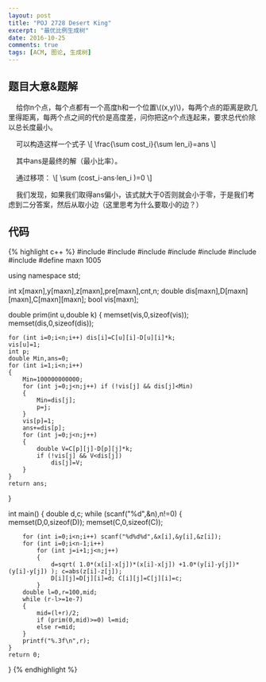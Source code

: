```yaml
---
layout: post
title: "POJ 2728 Desert King"
excerpt: "最优比例生成树"
date: 2016-10-25
comments: true
tags: [ACM, 图论, 生成树]
---
```


## 题目大意&题解

&#160;&#160;&#160;&#160;给你n个点，每个点都有一个高度h和一个位置\\((x,y)\\)，每两个点的距离是欧几里得距离，每两个点之间的代价是高度差，问你把这n个点连起来，要求总代价除以总长度最小。

&#160;&#160;&#160;&#160;可以构造这样一个式子
\\[
\frac{\sum cost_i}{\sum len_i}=ans
\\]

&#160;&#160;&#160;&#160;其中ans是最终的解（最小比率）。

&#160;&#160;&#160;&#160;通过移项：
\\[
\sum (cost_i-ans·len_i )=0
\\]

&#160;&#160;&#160;&#160;我们发现，如果我们取得ans偏小，该式就大于0否则就会小于零，于是我们考虑到二分答案，然后从取小边（这里思考为什么要取小的边？）

## 代码

{% highlight c++ %}
#include <iostream>
#include <cstring>
#include <cstdio>
#include <algorithm>
#include <cstdlib>
#include <queue>
#include <cmath>
#define maxn 1005

using namespace std;

int x[maxn],y[maxn],z[maxn],pre[maxn],cnt,n;
double dis[maxn],D[maxn][maxn],C[maxn][maxn];
bool vis[maxn];

double prim(int u,double k)
{
    memset(vis,0,sizeof(vis));
    memset(dis,0,sizeof(dis));

    for (int i=0;i<n;i++) dis[i]=C[u][i]-D[u][i]*k;
    vis[u]=1;
    int p;
    double Min,ans=0;
    for (int i=1;i<n;i++)
    {
        Min=100000000000;
        for (int j=0;j<n;j++) if (!vis[j] && dis[j]<Min)
        {
            Min=dis[j];
            p=j;
        }
        vis[p]=1;
        ans+=dis[p];
        for (int j=0;j<n;j++)
        {
            double V=C[p][j]-D[p][j]*k;
            if (!vis[j] && V<dis[j])
                dis[j]=V;
        }
    }
    return ans;
}

int main()
{
    double d,c;
    while (scanf("%d",&n),n!=0)
    {
        memset(D,0,sizeof(D));
        memset(C,0,sizeof(C));

        for (int i=0;i<n;i++) scanf("%d%d%d",&x[i],&y[i],&z[i]);
        for (int i=0;i<n-1;i++)
            for (int j=i+1;j<n;j++)
            {
                d=sqrt( 1.0*(x[i]-x[j])*(x[i]-x[j]) +1.0*(y[i]-y[j])*(y[i]-y[j]) ); c=abs(z[i]-z[j]);
                D[i][j]=D[j][i]=d; C[i][j]=C[j][i]=c;
            }
        double l=0,r=100,mid;
        while (r-l>=1e-7)
        {
            mid=(l+r)/2;
            if (prim(0,mid)>=0) l=mid;
            else r=mid;
        }
        printf("%.3f\n",r);
    }
    return 0;
}
{% endhighlight %}
